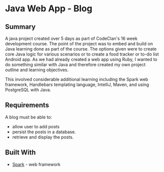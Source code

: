 # Java Web App - Blog

## Summary

A java project created over 5 days as part of CodeClan's 16 week development course. The point of the project was to embed and build on Java learning done as part of the course. The options given were to create core Java logic for various scenarios or to create a food tracker or to-do list Android app. As we had already created a web app using Ruby, I wanted to do something similar with Java and therefore created my own project outline and learning objectives.

This involved considerable additional learning including the Spark web framework, Handlebars templating language, IntelliJ, Maven, and using PostgreSQL with Java.

## Requirements

A blog must be able to: 

* allow user to add posts
* persist the posts in a database.
* retrieve and display the posts.


## Built With

* [Spark](http://sparkjava.com/documentation) - web framework
